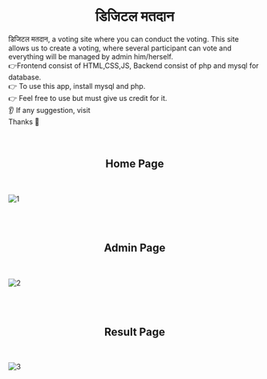 <h1 align="center">
डिजिटल मतदान 
</h1>

<div>
  डिजिटल मतदान, a voting site where you can conduct the voting. This site allows us to create a voting, where several participant 
  can vote and everything will be managed by admin him/herself.
</div>
<div>
  👉Frontend consist of HTML,CSS,JS, Backend consist of php and mysql for database.
</div>
<div> 👉 To use this app, install mysql and php. </div>
<div> 👉 Feel free to use but must give us credit for it. </div>
<div> 👂 If any suggestion, visit </div>
<div> Thanks 🙏</div>
</br>
</br>
<h2 align="center">Home Page</h2>
</br>

![1](https://github.com/gcrajan/DigitalMatadan/assets/57903373/6be14d70-ed0d-46d4-93db-3ae03c030744)

<br/>
<br/>
<h2 align="center">Admin Page</h2>
<br/>

![2](https://github.com/gcrajan/DigitalMatadan/assets/57903373/64779145-560d-4d08-addf-5812a7bdaebf)

<br/>
<br/>
<h2 align="center">Result Page</h2>
<br/>

![3](https://github.com/gcrajan/DigitalMatadan/assets/57903373/f9167f68-d061-4599-afff-edf8c788d300)


